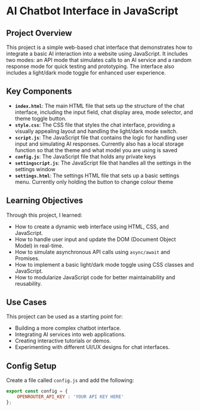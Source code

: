 # AI Chatbot Interface in JavaScript

## Project Overview

This project is a simple web-based chat interface that demonstrates how to integrate a basic AI interaction into a website using JavaScript. It includes two modes: an API mode that simulates calls to an AI service and a random response mode for quick testing and prototyping. The interface also includes a light/dark mode toggle for enhanced user experience.

## Key Components

*   **`index.html`**: The main HTML file that sets up the structure of the chat interface, including the input field, chat display area, mode selector, and theme toggle button.
*   **`style.css`**: The CSS file that styles the chat interface, providing a visually appealing layout and handling the light/dark mode switch.
*   **`script.js`**: The JavaScript file that contains the logic for handling user input and simulating AI responses. Currently also has a local storage function so that the theme and what model you are using is saved
*   **`config.js`**: The JavaScript file that holds any private keys
*   **`settingscript.js`**: The JavaScript file that handles all the settings in the settings window
*   **`settings.html`**: The settings HTML file that sets up a basic settings menu. Currently only holding the button to change colour theme

## Learning Objectives

Through this project, I learned:

*   How to create a dynamic web interface using HTML, CSS, and JavaScript.
*   How to handle user input and update the DOM (Document Object Model) in real-time.
*   How to simulate asynchronous API calls using `async/await` and Promises.
*   How to implement a basic light/dark mode toggle using CSS classes and JavaScript.
*   How to modularize JavaScript code for better maintainability and reusability.

## Use Cases

This project can be used as a starting point for:

*   Building a more complex chatbot interface.
*   Integrating AI services into web applications.
*   Creating interactive tutorials or demos.
*   Experimenting with different UI/UX designs for chat interfaces.

## Config Setup

Create a file called `config.js` and add the following:

```javascript
export const config = {
    OPENROUTER_API_KEY : 'YOUR API KEY HERE'
};
```